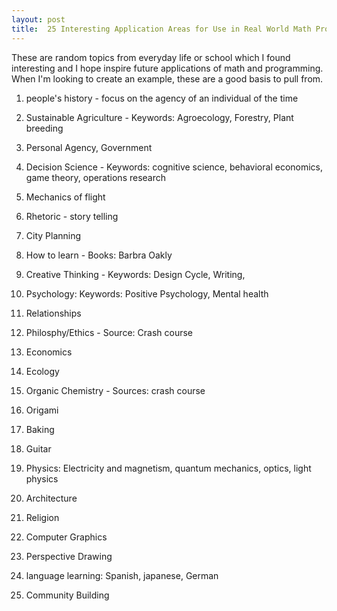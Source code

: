 ```yaml
---
layout: post
title:  25 Interesting Application Areas for Use in Real World Math Problems
---
```


These are random topics from everyday life or school which I found interesting and I hope inspire future applications of math and programming. When I'm looking to create an example, these are a good basis to pull from. 

1) people's history - focus on the agency of an individual of the time

2) Sustainable Agriculture - Keywords: Agroecology, Forestry, Plant breeding

3) Personal Agency, Government

4) Decision Science - Keywords: cognitive science, behavioral economics, game theory, operations research

5) Mechanics of flight 

6) Rhetoric -  story telling

7) City Planning 

8) How to learn - Books: Barbra Oakly

9) Creative Thinking - Keywords: Design Cycle, Writing, 

10) Psychology:  Keywords: Positive Psychology, Mental health

11) Relationships 

12) Philosphy/Ethics - Source: Crash course

13) Economics 

14) Ecology 

15) Organic Chemistry - Sources: crash course

16) Origami

17) Baking

18) Guitar

19) Physics: Electricity and magnetism, quantum mechanics, optics, light physics

20) Architecture

21) Religion

22) Computer Graphics

23) Perspective Drawing 

24) language learning: Spanish, japanese, German

25) Community Building



